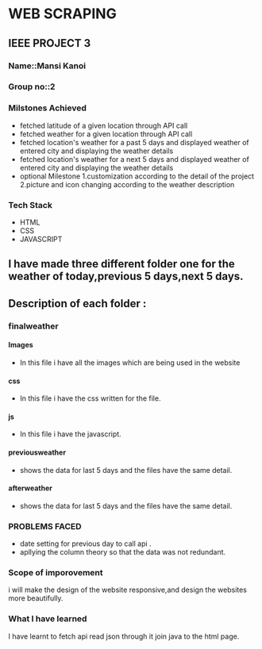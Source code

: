 # WEB SCRAPING

## IEEE PROJECT 3

### Name::**Mansi Kanoi**

### Group no::2

### Milstones Achieved

- fetched latitude of a given location through API call
- fetched weather for a given location through API call
- fetched location's weather for a past 5 days and displayed weather of entered city and displaying the weather details
- fetched location's weather for a next 5 days and displayed weather of entered city and displaying the weather details
- optional Milestone
  1.customization according to the detail of the project
  2.picture and icon changing according to the weather description

### Tech Stack

- HTML
- CSS
- JAVASCRIPT

## I have made three different folder one for the weather of today,previous 5 days,next 5 days.

## Description of each folder :

### finalweather

#### Images

- In this file i have all the images which are being used in the website

#### css

- In this file i have the css written for the file.

#### js

- In this file i have the javascript.

#### previousweather

- shows the data for last 5 days and the files have the same detail.

#### afterweather

- shows the data for last 5 days and the files have the same detail.

### PROBLEMS FACED

- date setting for previous day to call api .
- apllying the column theory so that the data was not redundant.

### Scope of imporovement

i will make the design of the website responsive,and design the websites more beautifully.

### What I have learned

I have learnt to fetch api read json through it join java to the html page.
